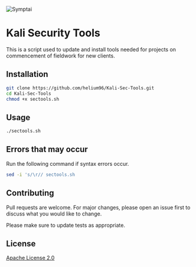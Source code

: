![Symptai](https://symptai.com/images/symptai_rgb_h.gif)
# Kali Security Tools

This is a script used to update and install tools needed for projects on commencement of fieldwork for new clients. 

## Installation


```bash
git clone https://github.com/helium96/Kali-Sec-Tools.git
cd Kali-Sec-Tools
chmod +x sectools.sh
```

## Usage

```bash
./sectools.sh
```

## Errors that may occur
Run the following command if syntax errors occur.
```bash
sed -i 's/\r// sectools.sh
```

## Contributing
Pull requests are welcome. For major changes, please open an issue first to discuss what you would like to change.

Please make sure to update tests as appropriate.

## License
[Apache License 2.0](https://www.apache.org/licenses/LICENSE-2.0)
